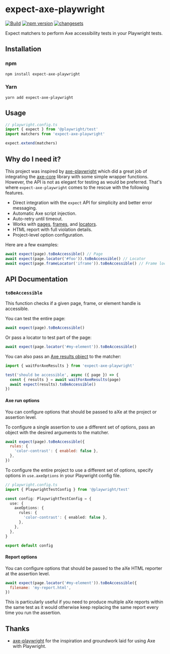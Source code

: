 # expect-axe-playwright

[![Build](https://github.com/Widen/expect-axe-playwright/actions/workflows/build.yml/badge.svg)](https://github.com/Widen/expect-axe-playwright/actions/workflows/build.yml)
[![npm version](https://img.shields.io/npm/v/expect-axe-playwright)](https://www.npmjs.com/package/expect-axe-playwright)
[![changesets](https://img.shields.io/badge/maintained%20with-changesets-blue)](https://github.com/atlassian/changesets)

Expect matchers to perform Axe accessibility tests in your Playwright tests.

## Installation

### npm

```sh
npm install expect-axe-playwright
```

### Yarn

```
yarn add expect-axe-playwright
```

## Usage

```ts
// playwright.config.ts
import { expect } from '@playwright/test'
import matchers from 'expect-axe-playwright'

expect.extend(matchers)
```

## Why do I need it?

This project was inspired by
[axe-playwright](https://github.com/abhinaba-ghosh/axe-playwright) which did a
great job of integrating the [axe-core](https://github.com/dequelabs/axe-core)
library with some simple wrapper functions. However, the API is not as elegant
for testing as would be preferred. That's where `expect-axe-playwright` comes to
the rescue with the following features.

- Direct integration with the `expect` API for simplicity and better error
  messaging.
- Automatic Axe script injection.
- Auto-retry until timeout.
- Works with [pages], [frames], and [locators].
- HTML report with full violation details.
- Project-level option configuration.

Here are a few examples:

```js
await expect(page).toBeAccessible() // Page
await expect(page.locator('#foo')).toBeAccessible() // Locator
await expect(page.frameLocator('iframe')).toBeAccessible() // Frame locator
```

## API Documentation

### `toBeAccessible`

This function checks if a given page, frame, or element handle is accessible.

You can test the entire page:

```js
await expect(page).toBeAccessible()
```

Or pass a locator to test part of the page:

```js
await expect(page.locator('#my-element')).toBeAccessible()
```

You can also pass an [Axe results
object](https://www.deque.com/axe/core-documentation/api-documentation/#results-object)
to the matcher:

```js
import { waitForAxeResults } from 'expect-axe-playwright'

test('should be accessible', async ({ page }) => {
  const { results } = await waitForAxeResults(page)
  await expect(results).toBeAccessible()
})
```

#### Axe run options

You can configure options that should be passed to aXe at the project or
assertion level.

To configure a single assertion to use a different set of options, pass an
object with the desired arguments to the matcher.

```js
await expect(page).toBeAccessible({
  rules: {
    'color-contrast': { enabled: false },
  },
})
```

To configure the entire project to use a different set of options, specify
options in `use.axeOptions` in your Playwright config file.

```ts
// playwright.config.ts
import { PlaywrightTestConfig } from '@playwright/test'

const config: PlaywrightTestConfig = {
  use: {
    axeOptions: {
      rules: {
        'color-contrast': { enabled: false },
      },
    },
  },
}

export default config
```

#### Report options

You can configure options that should be passed to the aXe HTML reporter at
the assertion level.

```js
await expect(page.locator('#my-element')).toBeAccessible({
  filename: 'my-report.html',
})
```

This is particularly useful if you need to produce multiple aXe reports within
the same test as it would otherwise keep replacing the same report every time
you run the assertion.

## Thanks

- [axe-playwright](https://github.com/abhinaba-ghosh/axe-playwright) for the
  inspiration and groundwork laid for using Axe with Playwright.

[pages]: https://playwright.dev/docs/api/class-page
[frames]: https://playwright.dev/docs/api/class-frame
[locators]: https://playwright.dev/docs/api/class-locator
